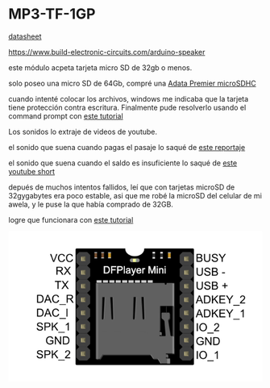 # MP3-TF-1GP

[datasheet](https://www.alldatasheet.es/html-pdf/2032297/AGELECTRONICA/MP3-TF-16P/1185/1/MP3-TF-16P.html)


<https://www.build-electronic-circuits.com/arduino-speaker>


este módulo acpeta tarjeta micro SD de 32gb o menos. 

solo poseo una micro SD de 64Gb, compré una [Adata Premier microSDHC](https://www.myshop.cl/producto/memoria-flash-32-gb-adata-premier-microsdxcsdhc-uhs-i-class10-ausdh32guicl10a1-ra1-p38615)

cuando intenté colocar los archivos, windows me indicaba que la tarjeta tiene protección contra escritura. Finalmente pude resolverlo usando el command prompt con [este tutorial](https://www.youtube.com/watch?v=uPSLwj0JEJI)

Los sonidos lo extraje de videos de youtube. 

el sonido que suena cuando pagas el pasaje lo saqué de [este reportaje](https://youtu.be/WrMJ976EuA4?si=CqZEK9t-8fkpy0fj)

el sonido que suena cuando el saldo es insuficiente lo saqué de [este youtube short](https://youtu.be/vTpdEQijg0s?si=Jww4EK1SQI2xIPfD)

depués de muchos intentos fallidos, leí que con tarjetas microSD de 32gygabytes era poco estable, asi que me robé la microSD del celular de mi awela, y le puse la que había comprado de 32GB.

logre que funcionara con [este tutorial](https://wiki.dfrobot.com/DFPlayer_Mini_SKU_DFR0299#Connection_Diagram)

![pinout del módulo](./imagenes/mp3-pinout.png)
